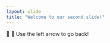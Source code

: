 ```yaml
---
layout: slide
title: "Welcome to our second slide!"
---
```

:smiling_face_with_three_hearts: :cowboy_hat_face:
Use the left arrow to go back!
